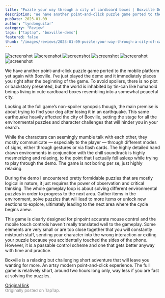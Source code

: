 ```yaml
---
title: "Puzzle your way through a city of cardboard boxes | Boxville Demo - First Impressions"
description: "We have another point-and-click puzzle game ported to the mobile platform yet again with Boxville. I’ve just played the demo and it immediately places you right after the beginning of the game. To avoid spoilers, there is no plot or backstory presented, but the world is inhabited by tin-can like humanoid beings living in cute cardboard boxes resembling into a somewhat peaceful city."
pubDate: 2023-01-09
author: "lyndonguitar"
category: "Review"
tags: ["taptap", "boxville-demo"]
featured: false
thumb: "/images/reviews/2023-01-09-puzzle-your-way-through-a-city-of-cardboard-boxes--boxville-demo---first-impressions-0.avif"
---
```


<div class="gallery">
  <img src="/images/reviews/2023-01-09-puzzle-your-way-through-a-city-of-cardboard-boxes--boxville-demo---first-impressions-0.avif" alt="screenshot" />
  <img src="/images/reviews/2023-01-09-puzzle-your-way-through-a-city-of-cardboard-boxes--boxville-demo---first-impressions-1.avif" alt="screenshot" />
  <img src="/images/reviews/2023-01-09-puzzle-your-way-through-a-city-of-cardboard-boxes--boxville-demo---first-impressions-2.avif" alt="screenshot" />
  <img src="/images/reviews/2023-01-09-puzzle-your-way-through-a-city-of-cardboard-boxes--boxville-demo---first-impressions-3.avif" alt="screenshot" />
  <img src="/images/reviews/2023-01-09-puzzle-your-way-through-a-city-of-cardboard-boxes--boxville-demo---first-impressions-4.avif" alt="screenshot" />
  <img src="/images/reviews/2023-01-09-puzzle-your-way-through-a-city-of-cardboard-boxes--boxville-demo---first-impressions-5.avif" alt="screenshot" />
</div>

We have another point-and-click puzzle game ported to the mobile platform yet again with Boxville. I’ve just played the demo and it immediately places you right after the beginning of the game. To avoid spoilers, there is no plot or backstory presented, but the world is inhabited by tin-can like humanoid beings living in cute cardboard boxes resembling into a somewhat peaceful city.

Looking at the full game’s non-spoiler synopsis though, the main premise is about trying to find your dog after losing it in an earthquake. This same earthquake heavily affected the city of Boxville, setting the stage for all the environmental puzzles and character challenges that will hinder you in your search.

While the characters can seemingly mumble talk with each other, they mostly communicate — especially to the player — through different modes of signs, either through gestures or via flash cards. The highly detailed hand drawn environments in conjunction with the chill soundtrack is highly mesmerizing and relaxing, to the point that I actually fell asleep while trying to play through the demo. The game is not boring per se, just highly relaxing.

During the demo I encountered pretty formidable puzzles that are mostly logical in nature, it just requires the power of observation and critical thinking. The whole gameplay loop is about solving different environmental puzzles in order to progress to the next area. Gather items in the environment, solve puzzles that will lead to more items or unlock new sections to explore, ultimately leading to the next area where the cycle begins anew.

This game is clearly designed for pinpoint accurate mouse control and the mobile touch controls haven't really translated well to the gameplay. Some elements are very small or are too close together that you will constantly mistouch stuff, sending your character into the wrong interaction or exiting your puzzle because you accidentally touched the sides of the phone. However, it is a passable control scheme and one that gets better anyway with time and practice.

Boxville is a relaxing but challenging short adventure that will leave you wanting for more. An artsy modern point-and-click experience. The full game is relatively short, around two hours long only, way less if you are fast at solving the puzzles.

[Original link](https://www.taptap.io/post/4143772)<br><span style="font-size: 0.95em; color: #888;">Originally posted on TapTap.</span>
